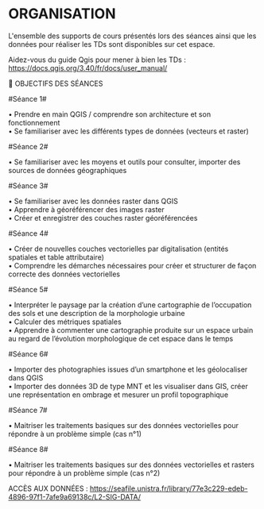 # ORGANISATION

L'ensemble des supports de cours présentés lors des séances ainsi que les données pour réaliser les TDs sont disponibles sur cet espace. 

Aidez-vous du guide Qgis pour mener à bien les TDs : https://docs.qgis.org/3.40/fr/docs/user_manual/


🎯 OBJECTIFS DES SÉANCES

#Séance 1#

• Prendre en main QGIS / comprendre son architecture et son fonctionnement\
• Se familiariser avec les différents types de données (vecteurs et raster)

#Séance 2#

• Se familiariser avec les moyens et outils pour consulter, importer des sources de données géographiques

#Séance 3#

• Se familiariser avec les données raster dans QGIS\
• Apprendre à géoréférencer des images raster\
• Créer et enregistrer des couches raster géoréférencées

#Séance 4#

• Créer de nouvelles couches vectorielles par digitalisation (entités spatiales et table attributaire)\
• Comprendre les démarches nécessaires pour créer et structurer de façon correcte des données vectorielles

#Séance 5#

• Interpréter le paysage par la création d’une cartographie de l’occupation des sols et une description de la morphologie urbaine\
• Calculer des métriques spatiales\
• Apprendre à commenter une cartographie produite sur un espace urbain au regard de l’évolution morphologique de cet espace dans le temps

#Séance 6#

• Importer des photographies issues d’un smartphone et les géolocaliser dans QGIS\
• Importer des données 3D de type MNT et les visualiser dans GIS, créer une représentation en ombrage et mesurer un profil topographique

#Séance 7#

• Maitriser les traitements basiques sur des données vectorielles pour répondre à un problème simple (cas n°1)

#Séance 8#

• Maitriser les traitements basiques sur des données vectorielles et rasters pour répondre à un problème simple (cas n°2)

ACCÈS AUX DONNÉES : https://seafile.unistra.fr/library/77e3c229-edeb-4896-97f1-7afe9a69138c/L2-SIG-DATA/


